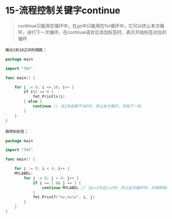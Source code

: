 # 15-流程控制关键字continue

> continue只能用在循环中，在go中只能用在for循环中，它可以终止本次循环，进行下一次循环。在continue语言后添加标签时，表示开始标签对应的循环

`输出1到10之间的偶数`：
```go
package main

import "fmt"

func main() {

    for i := 0; i <= 10; i++ {
        if i%2 == 0 {
            fmt.Println(i)
        } else {
            continue // 当i的余数不为0时，终止本次循环，开始下一轮
        }
    }
}
```
`跳转到标签`：
```go
package main

import "fmt"

func main() {

    for i := 0; i < 4; i++ {
    MYLABEL:
        for j := 0; j < 4; j++ {
            if i == 2 && j == 2 {
                continue MYLABEL // 当i=2并且j=2时，终止此次循环吗，并跳转到MYLABEL标签处继续循环，所以执行后没有2,2的结果
            }
            fmt.Printf("%v,%v\n", i, j)
        }
    }
}
```

